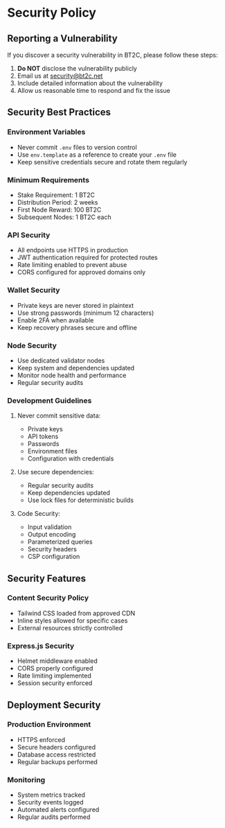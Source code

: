 # Security Policy

## Reporting a Vulnerability

If you discover a security vulnerability in BT2C, please follow these steps:

1. **Do NOT** disclose the vulnerability publicly
2. Email us at [security@bt2c.net](mailto:security@bt2c.net)
3. Include detailed information about the vulnerability
4. Allow us reasonable time to respond and fix the issue

## Security Best Practices

### Environment Variables
- Never commit `.env` files to version control
- Use `env.template` as a reference to create your `.env` file
- Keep sensitive credentials secure and rotate them regularly

### Minimum Requirements
- Stake Requirement: 1 BT2C
- Distribution Period: 2 weeks
- First Node Reward: 100 BT2C
- Subsequent Nodes: 1 BT2C each

### API Security
- All endpoints use HTTPS in production
- JWT authentication required for protected routes
- Rate limiting enabled to prevent abuse
- CORS configured for approved domains only

### Wallet Security
- Private keys are never stored in plaintext
- Use strong passwords (minimum 12 characters)
- Enable 2FA when available
- Keep recovery phrases secure and offline

### Node Security
- Use dedicated validator nodes
- Keep system and dependencies updated
- Monitor node health and performance
- Regular security audits

### Development Guidelines
1. Never commit sensitive data:
   - Private keys
   - API tokens
   - Passwords
   - Environment files
   - Configuration with credentials

2. Use secure dependencies:
   - Regular security audits
   - Keep dependencies updated
   - Use lock files for deterministic builds

3. Code Security:
   - Input validation
   - Output encoding
   - Parameterized queries
   - Security headers
   - CSP configuration

## Security Features

### Content Security Policy
- Tailwind CSS loaded from approved CDN
- Inline styles allowed for specific cases
- External resources strictly controlled

### Express.js Security
- Helmet middleware enabled
- CORS properly configured
- Rate limiting implemented
- Session security enforced

## Deployment Security

### Production Environment
- HTTPS enforced
- Secure headers configured
- Database access restricted
- Regular backups performed

### Monitoring
- System metrics tracked
- Security events logged
- Automated alerts configured
- Regular audits performed
